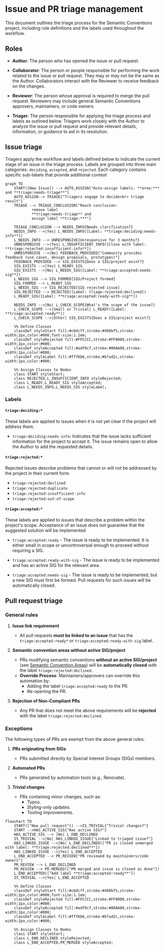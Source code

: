 # Issue and PR triage management

This document outlines the triage process for the Semantic Conventions project,
including role definitions and the labels used throughout the workflow.

## Roles

- **Author**:
  The person who has opened the issue or pull request.

- **Collaborator**:
  The person or people responsible for performing the work related to the issue
  or pull request. They may or may not be the same as the Author. Collaborators
  interact with the Reviewer to receive feedback on the changes.

- **Reviewer**:
  The person whose approval is required to merge the pull request. Reviewers may
  include general Semantic Conventions approvers, maintainers, or code owners.

- **Triager**:
  The person responsible for applying the triage process and labels as outlined
  below. Triagers work closely with the Author to analyze the issue or pull
  request and provide relevant details, information, or guidance to aid in its
  resolution.

## Issue triage

Triagers apply the workflow and labels defined below to indicate the current
stage of an issue in the triage process. Labels are grouped into three main
categories: `deciding`, `accepted`, and `rejected`. Each category contains
specific sub-labels that provide additional context

```mermaid
graph TD
    START([New Issue]) --> AUTO_ASSIGN["Auto-assign labels: **area:*** and **triage:needs-triage**"]
    AUTO_ASSIGN--> TRIAGE["Triagers engage to decide<br> triage result"]
    TRIAGE --> TRIAGE_CONCLUSION["Reach conclusion:
            remove label
            **triage:needs-triage** and
            assign label **triage:***"]

    TRIAGE_CONCLUSION --> NEEDS_INFO{Needs clarification?}
    NEEDS_INFO -->|Yes| L_NEEDS_INFO([Label: **triage:deciding:needs-info**])
    L_NEEDS_INFO --> UNRESPONSIVE{Unresponsive for 3 months?}
    UNRESPONSIVE -->|Yes| L_INSUFFICIENT_INFO([Close with label: **triage:rejected:insufficient-info**])
    UNRESPONSIVE -->|No| FEEDBACK_PROVIDED["Community provides feedback (use cases, design proposals, prototypes)"]
    FEEDBACK_PROVIDED --> SIG_EXISTS{Does a SIG/project exist?}
    SIG_EXISTS -->|Yes| L_READY_SIG
    SIG_EXISTS -->|No| L_NEEDS_SIG([Label: **triage:accepted:needs-sig**])
    L_NEEDS_SIG --> SIG_FORMED[SIG/Project formed]
    SIG_FORMED --> L_READY_SIG
    L_NEEDS_SIG --> SIG_REJECTED[SIG rejected issue]
    SIG_REJECTED --> REJECTED([Label: triage:rejected:declined])
    L_READY_SIG([Label: **triage:accepted:ready-with-sig**])

    NEEDS_INFO -->|No| L_CHECK_SCOPE{What's the scope of the issue?}
    L_CHECK_SCOPE -->|Small or Trivial| L_READY([Label: **triage:accepted:ready**])
    L_CHECK_SCOPE -->|Other| SIG_EXISTS{Does a SIG/project exist?}

    %% Define Classes
    classDef styleStart fill:#c6dcff,stroke:#498bf5,stroke-width:2px,color:#000,font-size:1.2em;
    classDef styleRejected fill:#FFCCCC,stroke:#FF0000,stroke-width:2px,color:#000;
    classDef styleAccepted fill:#adf0c7,stroke:#00AA00,stroke-width:2px,color:#000;
    classDef styleLabel fill:#fff6b6,stroke:#bfad2c,stroke-width:2px,color:#000;

    %% Assign Classes to Nodes
    class START styleStart;
    class REJECTED,L_INSUFFICIENT_INFO styleRejected;
    class L_READY,L_READY_SIG styleAccepted;
    class L_NEEDS_INFO,L_NEEDS_SIG styleLabel;
```

### Labels

#### `triage:deciding:*`

These labels are applied to issues when it is not yet clear if the project will
address them.

- `triage:deciding:needs-info`:  Indicates that the issue lacks sufficient
  information for the project to accept it. The issue remains open to allow the
  Author to add the requested details.

#### `triage:rejected:*`

Rejected issues describe problems that cannot or will not be addressed by the
project in their current form.

- `triage:rejected:declined`
- `triage:rejected:duplicate`
- `triage:rejected:insufficient-info`
- `triage:rejected:out-of-scope`

#### `triage:accepted:*`

These labels are applied to issues that describe a problem within the project's
scope. Acceptance of an issue does not guarantee that the suggested solution
will be implemented

- `triage:accepted:ready` - The issue is ready to be implemented. It is either
  small in scope or uncontroversial enough to proceed without requiring a SIG.

- `triage:accepted:ready-with-sig` - The issue is ready to be implemented
  and has an active SIG for the relevant area.

- `triage:accepted:needs-sig` - The issue is ready to be implemented, but a
  new SIG must first be formed.
  Pull requests for such issues will be automatically closed.

## Pull request triage

### General rules

1. **Issue link requirement**
   - All pull requests **must be linked to an issue** that has the
     `triage:accepted:ready*` or `triage:accepted:ready-with-sig` label.

2. **Semantic convention areas without active SIG/project**
   - PRs modifying semantic conventions **without an active SIG/project** (see
     [Semantic Convention Areas](./AREAS.md)) will be **automatically closed**
     with the label `triage:rejected:declined`.
   - **Override Process**: Maintainers/approvers can override this automation by:
     - Adding the label `triage:accepted:ready` to the PR.
     - Re-opening the PR.

3. **Rejection of Non-Compliant PRs**
   - Any PR that does not meet the above requirements will be **rejected** with
     the label `triage:rejected:declined`.

### Exceptions

The following types of PRs are exempt from the above general rules:

1. **PRs originating from SIGs**
   - PRs submitted directly by Special Interest Groups (SIGs) members.

2. **Automated PRs**
   - PRs generated by automation tools (e.g., Renovate).

3. **Trivial changes**
   - PRs containing minor changes, such as:
     - Typos.
     - Styling-only updates.
     - Tooling improvements.

```mermaid
flowchart TD
    START(["New pull request"]) -->IS_TRIVIAL{"Trivial changes?"}
    START -->HAS_ACTIVE_SIG{"Has active SIG?"}
    HAS_ACTIVE_SIG --> |No| L_END_DECLINED
    IS_TRIVIAL -->|No| HAS_LINKED_ISSUE{"Linked to triaged issue?"}
    HAS_LINKED_ISSUE -->|No| L_END_DECLINED(["PR is closed unmerged with label: **triage:rejected:declined**"])
    HAS_LINKED_ISSUE -->|Yes| L_END_ACCEPTED
    L_END_ACCEPTED --> PR_REVIEW["PR reviewed by maintainers/code owners"]
    PR_REVIEW --> L_END_DECLINED
    PR_REVIEW --> PR_MERGED(["PR merged and issue is closed as done"])
    L_END_ACCEPTED(["Add label **triage:accepted:ready**"])
    IS_TRIVIAL -->|Yes| L_END_ACCEPTED

    %% Define Classes
    classDef styleStart fill:#c6dcff,stroke:#498bf5,stroke-width:2px,color:#000,font-size:1.1em;
    classDef styleRejected fill:#FFCCCC,stroke:#FF0000,stroke-width:2px,color:#000;
    classDef styleAccepted fill:#adf0c7,stroke:#00AA00,stroke-width:2px,color:#000;
    classDef styleLabel fill:#fff6b6,stroke:#bfad2c,stroke-width:2px,color:#000;

    %% Assign Classes to Nodes
    class START styleStart;
    class L_END_DECLINED styleRejected;
    class L_END_ACCEPTED,PR_MERGED styleAccepted;
```
